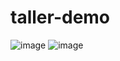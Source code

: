 # taller-demo
![image](https://github.com/user-attachments/assets/f86e7142-d8db-4015-a356-f917c2c887ae)
![image](https://github.com/user-attachments/assets/eaab0292-3cc7-4ea1-9bad-da28004dcd23)
